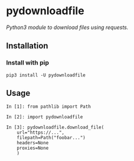 # pydownloadfile
*Python3 module to download files using requests.*

## Installation
### Install with pip
```
pip3 install -U pydownloadfile
```

## Usage
```
In [1]: from pathlib import Path

In [2]: import pydownloadfile

In [3]: pydownloadfile.download_file(
    url="https://...",
    filepath=Path("foobar...")
    headers=None
    proxies=None
    )
```
